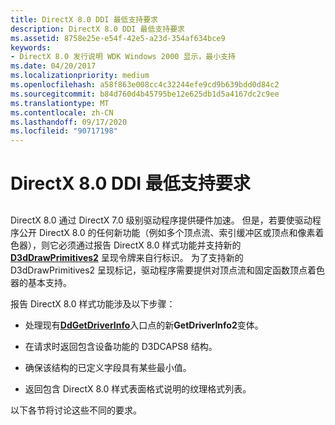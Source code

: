```yaml
---
title: DirectX 8.0 DDI 最低支持要求
description: DirectX 8.0 DDI 最低支持要求
ms.assetid: 8758e25e-e54f-42e5-a23d-354af634bce9
keywords:
- DirectX 8.0 发行说明 WDK Windows 2000 显示，最小支持
ms.date: 04/20/2017
ms.localizationpriority: medium
ms.openlocfilehash: a58f863e008cc4c32244efe9cd9b639bdd0d84c2
ms.sourcegitcommit: b84d760d4b45795be12e625db1d5a4167dc2c9ee
ms.translationtype: MT
ms.contentlocale: zh-CN
ms.lasthandoff: 09/17/2020
ms.locfileid: "90717198"
---
```

# <a name="minimal-directx-80-ddi-support"></a>DirectX 8.0 DDI 最低支持要求


## <span id="ddk_minimal_directx_8_0_ddi_support_gg"></span><span id="DDK_MINIMAL_DIRECTX_8_0_DDI_SUPPORT_GG"></span>


DirectX 8.0 通过 DirectX 7.0 级别驱动程序提供硬件加速。 但是，若要使驱动程序公开 DirectX 8.0 的任何新功能（例如多个顶点流、索引缓冲区或顶点和像素着色器），则它必须通过报告 DirectX 8.0 样式功能并支持新的 [**D3dDrawPrimitives2**](/windows-hardware/drivers/ddi/d3dhal/nc-d3dhal-lpd3dhal_drawprimitives2cb) 呈现令牌来自行标识。 为了支持新的 D3dDrawPrimitives2 呈现标记，驱动程序需要提供对顶点流和固定函数顶点着色器的基本支持。

报告 DirectX 8.0 样式功能涉及以下步骤：

-   处理现有[**DdGetDriverInfo**](/windows/win32/api/ddrawint/nc-ddrawint-pdd_getdriverinfo)入口点的新**GetDriverInfo2**变体。

-   在请求时返回包含设备功能的 D3DCAPS8 结构。

-   确保该结构的已定义字段具有某些最小值。

-   返回包含 DirectX 8.0 样式表面格式说明的纹理格式列表。

以下各节将讨论这些不同的要求。

 

